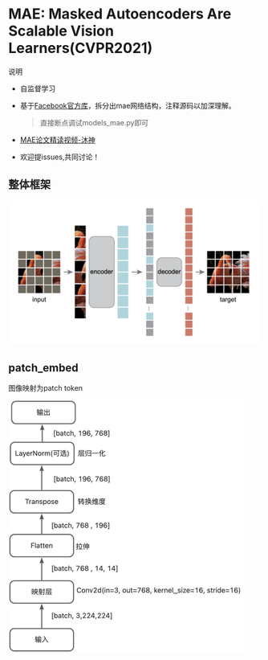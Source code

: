 # MAE: Masked Autoencoders Are Scalable Vision Learners(CVPR2021)

说明

- 自监督学习

- 基于[Facebook官方库](https://github.com/facebookresearch/mae)，拆分出mae网络结构，注释源码以加深理解。

  > 直接断点调试models_mae.py即可

- [MAE论文精读视频-沐神](https://www.bilibili.com/video/BV1sq4y1q77t/?spm_id_from=333.337.search-card.all.click&vd_source=867a12dbe5f2199cb2f7283321debf90)
- 欢迎提issues,共同讨论！

## 整体框架

<img src="imgs/overall_framework.png" style="zoom:50%;" />

## patch_embed

图像映射为patch token

<img src="imgs/patch_embed.jpeg" style="zoom:50%;" />



